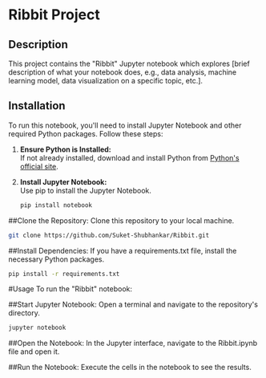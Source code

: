 # Ribbit Project

## Description
This project contains the "Ribbit" Jupyter notebook which explores [brief description of what your notebook does, e.g., data analysis, machine learning model, data visualization on a specific topic, etc.].

## Installation
To run this notebook, you'll need to install Jupyter Notebook and other required Python packages. Follow these steps:

1. **Ensure Python is Installed:**  
   If not already installed, download and install Python from [Python's official site](https://www.python.org/downloads/).

2. **Install Jupyter Notebook:**  
   Use pip to install the Jupyter Notebook.
   ```bash
   pip install notebook
   ```
##Clone the Repository:
Clone this repository to your local machine.
 ```bash
git clone https://github.com/Suket-Shubhankar/Ribbit.git
```
##Install Dependencies:
If you have a requirements.txt file, install the necessary Python packages.
```bash
pip install -r requirements.txt
```
#Usage
To run the "Ribbit" notebook:

##Start Jupyter Notebook:
Open a terminal and navigate to the repository's directory.
 
 ```bash
jupyter notebook
```

##Open the Notebook:
In the Jupyter interface, navigate to the Ribbit.ipynb file and open it.

##Run the Notebook:
Execute the cells in the notebook to see the results.

 

